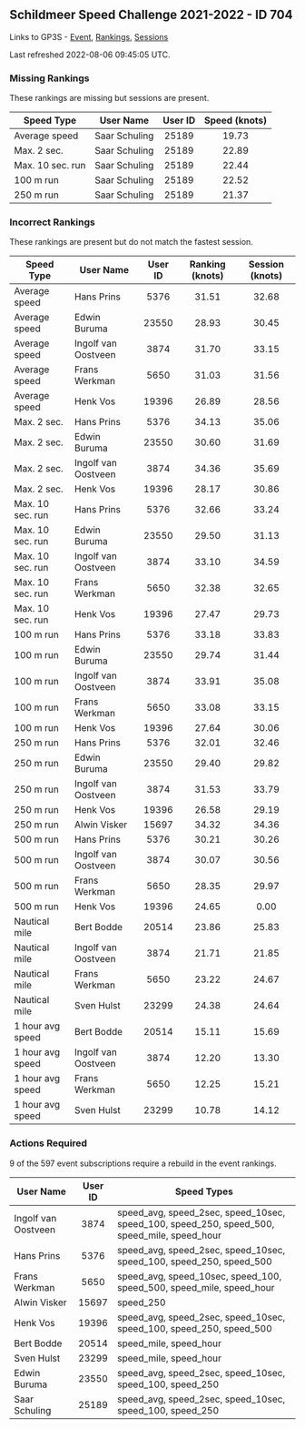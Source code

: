 ## Schildmeer Speed Challenge 2021-2022 - ID 704

Links to GP3S - [Event](https://www.gps-speedsurfing.com/default.aspx?mnu=event&val=704), [Rankings](https://www.gps-speedsurfing.com/default.aspx?mnu=eventranking&val=704), [Sessions](https://www.gps-speedsurfing.com/default.aspx?mnu=eventsessions&val=704)

Last refreshed 2022-08-06 09:45:05 UTC.

### Missing Rankings

These rankings are missing but sessions are present.

| Speed Type | User Name | User ID | Speed (knots) |
| ---------- | --------- | :-----: | :-----------: |
| Average speed | Saar Schuling  | 25189 | 19.73 |
| Max. 2 sec. | Saar Schuling  | 25189 | 22.89 |
| Max. 10 sec. run | Saar Schuling  | 25189 | 22.44 |
| 100 m run | Saar Schuling  | 25189 | 22.52 |
| 250 m run | Saar Schuling  | 25189 | 21.37 |

### Incorrect Rankings

These rankings are present but do not match the fastest session.

| Speed Type | User Name | User ID | Ranking (knots) | Session (knots) |
| ---------- | --------- | :-----: | :-------------: | :-------------: |
| Average speed | Hans Prins | 5376 | 31.51 | 32.68 |
| Average speed | Edwin Buruma | 23550 | 28.93 | 30.45 |
| Average speed | Ingolf van Oostveen | 3874 | 31.70 | 33.15 |
| Average speed | Frans Werkman | 5650 | 31.03 | 31.56 |
| Average speed | Henk Vos | 19396 | 26.89 | 28.56 |
| Max. 2 sec. | Hans Prins | 5376 | 34.13 | 35.06 |
| Max. 2 sec. | Edwin Buruma | 23550 | 30.60 | 31.69 |
| Max. 2 sec. | Ingolf van Oostveen | 3874 | 34.36 | 35.69 |
| Max. 2 sec. | Henk Vos | 19396 | 28.17 | 30.86 |
| Max. 10 sec. run | Hans Prins | 5376 | 32.66 | 33.24 |
| Max. 10 sec. run | Edwin Buruma | 23550 | 29.50 | 31.13 |
| Max. 10 sec. run | Ingolf van Oostveen | 3874 | 33.10 | 34.59 |
| Max. 10 sec. run | Frans Werkman | 5650 | 32.38 | 32.65 |
| Max. 10 sec. run | Henk Vos | 19396 | 27.47 | 29.73 |
| 100 m run | Hans Prins | 5376 | 33.18 | 33.83 |
| 100 m run | Edwin Buruma | 23550 | 29.74 | 31.44 |
| 100 m run | Ingolf van Oostveen | 3874 | 33.91 | 35.08 |
| 100 m run | Frans Werkman | 5650 | 33.08 | 33.15 |
| 100 m run | Henk Vos | 19396 | 27.64 | 30.06 |
| 250 m run | Hans Prins | 5376 | 32.01 | 32.46 |
| 250 m run | Edwin Buruma | 23550 | 29.40 | 29.82 |
| 250 m run | Ingolf van Oostveen | 3874 | 31.53 | 33.79 |
| 250 m run | Henk Vos | 19396 | 26.58 | 29.19 |
| 250 m run | Alwin Visker | 15697 | 34.32 | 34.36 |
| 500 m run | Hans Prins | 5376 | 30.21 | 30.26 |
| 500 m run | Ingolf van Oostveen | 3874 | 30.07 | 30.56 |
| 500 m run | Frans Werkman | 5650 | 28.35 | 29.97 |
| 500 m run | Henk Vos | 19396 | 24.65 | 0.00 |
| Nautical mile | Bert Bodde | 20514 | 23.86 | 25.83 |
| Nautical mile | Ingolf van Oostveen | 3874 | 21.71 | 21.85 |
| Nautical mile | Frans Werkman | 5650 | 23.22 | 24.67 |
| Nautical mile | Sven Hulst | 23299 | 24.38 | 24.64 |
| 1 hour avg speed | Bert Bodde | 20514 | 15.11 | 15.69 |
| 1 hour avg speed | Ingolf van Oostveen | 3874 | 12.20 | 13.30 |
| 1 hour avg speed | Frans Werkman | 5650 | 12.25 | 15.21 |
| 1 hour avg speed | Sven Hulst | 23299 | 10.78 | 14.12 |

### Actions Required

9 of the 597 event subscriptions require a rebuild in the event rankings.

| User Name | User ID | Speed Types |
| --------- | :-----: | ----------- |
| Ingolf van Oostveen | 3874 | speed_avg, speed_2sec, speed_10sec, speed_100, speed_250, speed_500, speed_mile, speed_hour |
| Hans Prins | 5376 | speed_avg, speed_2sec, speed_10sec, speed_100, speed_250, speed_500 |
| Frans Werkman | 5650 | speed_avg, speed_10sec, speed_100, speed_500, speed_mile, speed_hour |
| Alwin Visker | 15697 | speed_250 |
| Henk Vos | 19396 | speed_avg, speed_2sec, speed_10sec, speed_100, speed_250, speed_500 |
| Bert Bodde | 20514 | speed_mile, speed_hour |
| Sven Hulst | 23299 | speed_mile, speed_hour |
| Edwin Buruma | 23550 | speed_avg, speed_2sec, speed_10sec, speed_100, speed_250 |
| Saar Schuling  | 25189 | speed_avg, speed_2sec, speed_10sec, speed_100, speed_250 |
